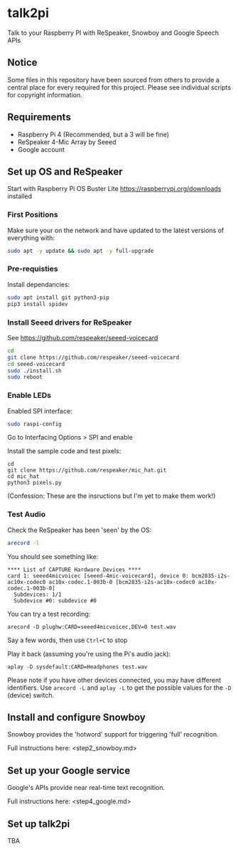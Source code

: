# talk2pi

Talk to your Raspberry PI with ReSpeaker, Snowboy and Google Speech APIs

## Notice

Some files in this repository have been sourced from others to provide a central place
for every required for this project. Please see individual scripts for copyright information.

## Requirements

- Raspberry Pi 4 (Recommended, but a 3 will be fine)
- ReSpeaker 4-Mic Array by Seeed
- Google account

## Set up OS and ReSpeaker

Start with Raspberry Pi OS Buster Lite <https://raspberrypi.org/downloads> installed

### First Positions

Make sure your on the network and have updated to the latest versions of everything with:

```bash
sudo apt -y update && sudo apt -y full-upgrade
```

### Pre-requisties

Install dependancies:

```bash
sudo apt install git python3-pip
pip3 install spidev
```

### Install Seeed drivers for ReSpeaker

See <https://github.com/respeaker/seeed-voicecard>

```bash
cd
git clone https://github.com/respeaker/seeed-voicecard
cd seeed-voicecard
sudo ./install.sh
sudo reboot
```

### Enable LEDs

Enabled SPI interface:

```bash
sudo raspi-config
```

Go to Interfacing Options > SPI and enable

Install the sample code and test pixels:

```
cd
git clone https://github.com/respeaker/mic_hat.git
cd mic_hat
python3 pixels.py
```

(Confession: These are the insructions but I'm yet to make them work!)

### Test Audio

Check the ReSpeaker has been 'seen' by the OS:

```bash
arecord -l
```

You should see something like:

```
**** List of CAPTURE Hardware Devices ****
card 1: seeed4micvoicec [seeed-4mic-voicecard], device 0: bcm2835-i2s-ac10x-codec0 ac10x-codec.1-003b-0 [bcm2835-i2s-ac10x-codec0 ac10x-codec.1-003b-0]
  Subdevices: 1/1
  Subdevice #0: subdevice #0
```

You can try a test recording:

```
arecord -D plughw:CARD=seeed4micvoicec,DEV=0 test.wav
```

Say a few words, then use `Ctrl+C` to stop

Play it back (assuming you're using the Pi's audio jack):

```
aplay -D sysdefault:CARD=Headphones test.wav
```

Please note if you have other devices connected, you may have different identifiers. Use `arecord -L` and `aplay -L` to get the possible values for the `-D` (device) switch.

## Install and configure Snowboy

Snowboy provides the 'hotword' support for triggering 'full' recognition.

Full instructions here: <step2_snowboy.md>

## Set up your Google service

Google's APIs provide near real-time text recognition.

Full instructions here: <step4_google.md>

## Set up talk2pi

TBA
